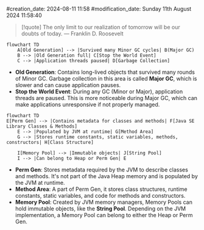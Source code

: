 #creation_date:  2024-08-11 11:58
#modification_date: Sunday 11th August 2024 11:58:40
> [!quote] The only limit to our realization of tomorrow will be our doubts of today.
> — Franklin D. Roosevelt

```mermaid
flowchart TD
    A[Old Generation] --> |Survived many Minor GC cycles| B(Major GC)
    B --> |Old Generation full| C[Stop the World Event]
    C --> |Application threads paused| D[Garbage Collection]
```
- **Old Generation**: Contains long-lived objects that survived many rounds of Minor GC. Garbage collection in this area is called **Major GC**, which is slower and can cause application pauses.
- **Stop the World Event**: During any GC (Minor or Major), application threads are paused. This is more noticeable during Major GC, which can make applications unresponsive if not properly managed.

```mermaid
flowchart TD
E[Perm Gen] --> |Contains metadata for classes and methods| F[Java SE Library Classes & Methods]
    E --> |Populated by JVM at runtime| G[Method Area]
    G --> |Stores runtime constants, static variables, methods, constructors| H[Class Structure]
    
    I[Memory Pool] --> |Immutable objects| J[String Pool]
    I --> |Can belong to Heap or Perm Gen| E
```
- **Perm Gen**: Stores metadata required by the JVM to describe classes and methods. It's not part of the Java Heap memory and is populated by the JVM at runtime.
- **Method Area**: A part of Perm Gen, it stores class structures, runtime constants, static variables, and code for methods and constructors.
- **Memory Pool**: Created by JVM memory managers, Memory Pools can hold immutable objects, like the **String Pool**. Depending on the JVM implementation, a Memory Pool can belong to either the Heap or Perm Gen.